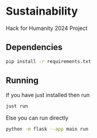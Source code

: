 # Sustainability
Hack for Humanity 2024 Project

## Dependencies
```bash
pip install -r requirements.txt
```

## Running
If you have just installed then run
```bash
just run
```
Else you can run directly
```bash
python -m flask --app main run
```
